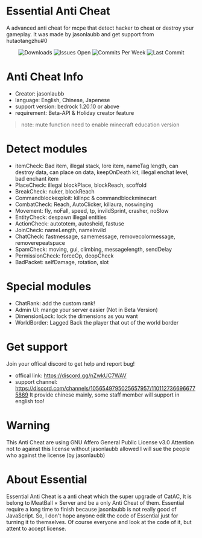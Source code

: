 # Essential Anti Cheat
A advanced anti cheat for mcpe that detect hacker to cheat or destroy your gameplay.
It was made by jasonlaubb and get support from hutaotangzhu#0
<div align="center">
  <img src="https://img.shields.io/github/downloads/MeatBallGG/EssentialAC/total?style=for-the-badge" alt="Downloads"/>
  <img src="https://img.shields.io/github/issues/MeatBallGG/EssentialAC?label=ISSUES%20OPEN&style=for-the-badge" alt="Issues Open"/>
  <img src="https://img.shields.io/github/commit-activity/m/MeatBallGG/EssentialAC?style=for-the-badge" alt="Commits Per Week"/>
  <img src="https://img.shields.io/github/last-commit/MeatBallGG/EssentialAC?style=for-the-badge" alt="Last Commit"/>
</div>

# Anti Cheat Info
- Creator: jasonlaubb
- language: English, Chinese, Japenese
- support version: bedrock 1.20.10 or above
- requirement: Beta-API & Holiday creator feature
> note: mute function need to enable minecraft education version
# Detect modules
- itemCheck:
Bad item, illegal stack, lore item, nameTag length, can destroy data, can place on data, keepOnDeath kit, illegal enchat level, bad enchant item
- PlaceCheck: illegal blockPlace, blockReach, scoffold
- BreakCheck: nuker, blockReach
- Commandblockexploit: killnpc & commandblockminecart
- CombatCheck: Reach, AutoClicker, killaura, noswinging
- Movement: fly, noFall, speed, tp, invildSprint, crasher, noSlow
- EntityCheck: despawn illegal entities
- ActionCheck: autototem, autosheid, fastuse
- JoinCheck: nameLength, nameInvild
- ChatCheck: fastmessage, samemessage, removecolormessage, removerepeatspace
- SpamCheck: moving, gui, climbing, messagelength, sendDelay
- PermissionCheck: forceOp, deopCheck
- BadPacket: selfDamage, rotation, slot
# Special modules
- ChatRank: add the custom rank!
- Admin UI: mange your server easier (Not in Beta Version)
- DimensionLock: lock the dimensions as you want
- WorldBorder: Lagged Back the player that out of the world border
# Get support
Join your offical discord to get help and report bug!
- offical link: https://discord.gg/nZwkUC7WAV
- support channel: https://discord.com/channels/1056549795025657957/1101127366966775869
It provide chinese mainly, some staff member will support in english too!
# Warning
This Anti Cheat are using GNU Affero General Public License v3.0
Attention not to against this license without jasonlaubb allowed
I will sue the people who against the license (by jasonlaubb)
# About Essential
Essential Anti Cheat is a anti cheat which the super upgrade of CatAC,
It is belong to MeatBall × Server and be a only Anti Cheat of them.
Essential require a long time to finish because jasonlaubb is not really good of JavaScript.
So, I don't hope anyone edit the code of Essential just for turning it to themselves.
Of course everyone and look at the code of it, but attent to accept license.
